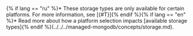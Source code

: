{% if lang == "ru" %}\* These storage types are only available for certain platforms. For more information, see [{#T}]{% endif %}{% if lang == "en" %}\* Read more about how a platform selection impacts [available storage types]{% endif %}(../../../managed-mongodb/concepts/storage.md).

